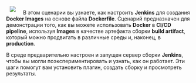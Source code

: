 <img style="float: left; padding:5px 20px 5px 10px" src="https://user-images.githubusercontent.com/21102559/39315185-0d9230fe-4944-11e8-9660-0d23401d30ca.png">

В этом сценарии вы узнаете, как настроить **Jenkins** для создания **Docker Images** на основе файла **Dockerfile**. 
Сценарий предназначен для демонстрации того, как вы можете использовать **Docker** в **CI/CD pipeline**, 
используя **Images** в качестве артефакта сборки **build artifact**, который можно продвигать в различные среды и, наконец, в **production**.

В среде предварительно настроен и запущен сервер сборки **Jenkins**, чтобы вы могли поэкспериментировать и узнать, как он работает. 
Эти шаги помогут вам установить плагин, создать сборку и просмотреть результаты.
